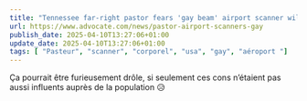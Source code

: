 ```yaml
---
title: "Tennessee far-right pastor fears 'gay beam' airport scanner will make him queer"
url: https://www.advocate.com/news/pastor-airport-scanners-gay
publish_date: 2025-04-10T13:27:06+01:00
update_date: 2025-04-10T13:27:06+01:00
tags: [ "Pasteur", "scanner", "corporel", "usa", "gay", "aéroport "]
---
```


Ça pourrait être furieusement drôle, si seulement ces cons n’étaient pas aussi influents auprès de la population 😥
